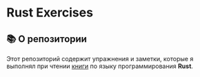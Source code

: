 # Rust Exercises

## 📚 О репозитории

Этот репозиторий содержит упражнения и заметки, которые я выполнял при чтении [книги](https://doc.rust-lang.ru/book/title-page.html) по языку программирования **Rust**.  

